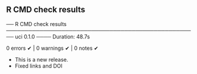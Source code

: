 ## R CMD check results

── R CMD check results ──────────────────────────────────────────────────── uci 0.1.0 ────
Duration: 48.7s

0 errors ✔ | 0 warnings ✔ | 0 notes ✔

* This is a new release.
* Fixed links and DOI